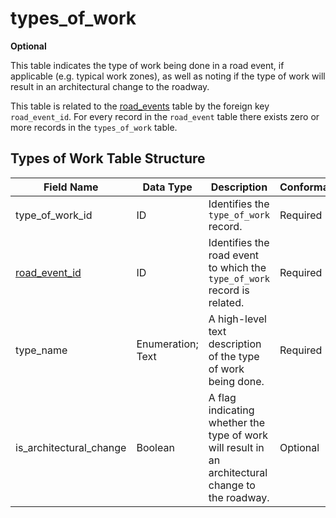 # types_of_work
**Optional**

This table indicates the type of work being done in a road event, if applicable (e.g. typical work zones), as well as noting if the type of work will result in an architectural change to the roadway.

This table is related to the [road_events](/spec-content/data-tables/road_events.md) table by the foreign key `road_event_id`.  For every record in the `road_event` table there exists zero or more records in the `types_of_work` table.

## Types of Work Table Structure
Field Name | Data Type | Description | Conformance | Notes
--- | --- | --- | --- | ---
type_of_work_id | ID | Identifies the `type_of_work` record. | Required | Primary key
[road_event_id](/spec-content/data-tables/road_events.md) | ID | Identifies the road event to which the `type_of_work` record is related. | Required | Foreign key
type_name | Enumeration; Text | A high-level text description of the type of work being done. | Required | See [Work Type Name Enumerated Type](/spec-content/enumerated-types/work_type_name.md)
is_architectural_change | Boolean | A flag indicating whether the type of work will result in an architectural change to the roadway. | Optional |
